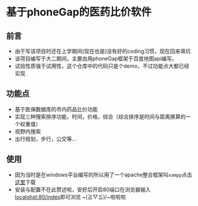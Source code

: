 基于phoneGap的医药比价软件
=====

前言
---

- 由于写该项目时还在上学期间(现在也是)没有好的coding习惯，现在回来填坑
- 该项目编写于大二期间，主要由用phoneGap框架于百度地图api编写。
- 试验性质强于试用性，这个仓库中的代码只是个demo，不过功能点大都已经实现

功能点
---

- 基于医保数据库的市内药品比价功能
- 实现三种搜索排序功能，时间，价格，综合（综合排序是时间与距离换算的一个权重值）
- 视野内搜索
- 出行规划，步行，公交等...

使用
--
- 因为当时是在windows平台编写的所以用了一个apache整合框架叫<code>xampp</code>点击[这里](https://www.apachefriends.org/zh_cn/index.html)下载
- 安装与配置不在此赘述啦，安好后开启80端口在浏览器输入[localohst:80/index](localohst:80/index)即可浏览 ~\(≧▽≦)/~啦啦啦
